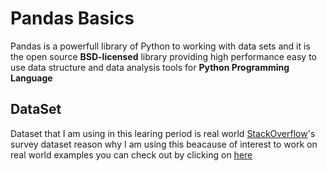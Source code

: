 # Pandas Basics
Pandas is a powerfull library of Python to working with data sets and it is the open source **BSD-licensed** library providing high performance easy to use data structure and data analysis tools for **Python Programming Language**
## DataSet
Dataset that I am using in this learing period is real world [StackOverflow](http://stackoverflow.com "StackOverflow")'s survey dataset reason why I am using this beacause of interest to work on real world examples you can check out by clicking on [here](https://insights.stackoverflow.com/survey "here")
